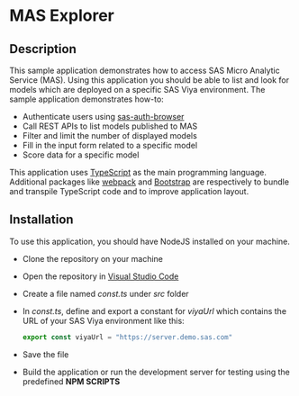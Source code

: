 # MAS Explorer

## Description

This sample application demonstrates how to access SAS Micro Analytic Service (MAS). Using this application you should be able to list and look for models which are deployed on a specific SAS Viya environment.
The sample application demonstrates how-to:

- Authenticate users using [sas-auth-browser](https://github.com/sassoftware/sas-viya-sdk-js/tree/main/sdk/sas-auth-browser)
- Call REST APIs to list models published to MAS
- Filter and limit the number of displayed models
- Fill in the input form related to a specific model
- Score data for a specific model

This application uses [TypeScript](https://www.typescriptlang.org/) as the main programming language. Additional packages like [webpack](https://webpack.js.org/) and [Bootstrap](https://getbootstrap.com/) are respectively to bundle and transpile TypeScript code and to improve application layout.

## Installation

To use this application, you should have NodeJS installed on your machine.

- Clone the repository on your machine
- Open the repository in [Visual Studio Code](https://code.visualstudio.com/)
- Create a file named *const.ts* under *src* folder
- In *const.ts*, define and export a constant for *viyaUrl* which contains the URL of your SAS Viya environment like this:

    ```typescript
    export const viyaUrl = "https://server.demo.sas.com"
    ```

- Save the file
- Build the application or run the development server for testing using the predefined **NPM SCRIPTS**